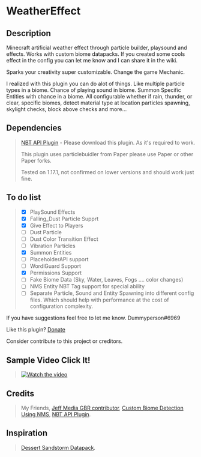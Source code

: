 # WeatherEffect

## Description

Minecraft artificial weather effect through particle builder, playsound and effects. Works with custom biome datapacks. If you created some cools effect in the config you can let me know and I can share it in the wiki.

Sparks your creativity super customizable. Change the game Mechanic.

I realized with this plugin you can do alot of things. Like multiple particle types in a biome. Chance of playing sound in biome. Summon Specific Entities with chance in a biome. All configurable whether if rain, thunder, or clear, specific biomes, detect material type at location particles spawning, skylight checks, block above checks and more...

## Dependencies

> [NBT API Plugin](https://www.spigotmc.org/resources/nbt-api.7939/) - Please download this plugin. As it's required to work.
> 
> This plugin uses particlebuidler from Paper please use Paper or other Paper forks.
> 
> Tested on 1.17.1, not confirmed on lower versions and should work just fine.

## To do list

> * [x] PlaySound Effects
> * [x] Falling_Dust Particle Supprt
> * [x] Give Effect to Players
> * [ ] Dust Particle
> * [ ] Dust Color Transition Effect
> * [ ] Vibration Particles 
> * [x] Summon Entities
> * [ ] PlaceholderAPI support
> * [ ] WordlGuard Support
> * [x] Permissions Support
> * [ ] Fake Biome Data (Sky, Water, Leaves, Fogs .... color changes)
> * [ ] NMS Entity NBT Tag support for special ability
> * [ ] Separate Particle, Sound and Entity Spawning into different config files. Which should help with performance at the cost of configuration complexity.

If you have suggestions feel free to let me know. Dummyperson#6969

Like this plugin? [Donate](https://breadstick.info/support)

Consider contribute to this project or creditors.

## Sample Video Click It!
> [![Watch the video](https://img.youtube.com/vi/iyUgYhvz7Ys/maxresdefault.jpg)](https://youtu.be/iyUgYhvz7Ys)

## Credits

> My Friends, [Jeff Media GBR contributor](https://github.com/mfnalex), [Custom Biome Detection Using NMS](https://www.spigotmc.org/threads/1-17-getting-custom-biomes-and-dimensions-by-namespace.513957/), [NBT API Plugin](https://www.spigotmc.org/resources/nbt-api.7939/).

## Inspiration

> [Dessert Sandstorm Datapack](https://www.planetminecraft.com/data-pack/desert-sandstorms/).
